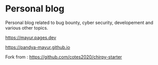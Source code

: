 # Personal blog
Personal blog related to bug bounty, cyber security, developement and various other topics.

https://mayur.pages.dev

https://pandya-mayur.github.io



Fork from : https://github.com/cotes2020/chirpy-starter